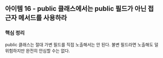 ## 아이템 16 - public 클래스에서는 public 필드가 아닌 접근자 메서드를 사용하라

### 핵심 정리
public 클래스는 절대 가변 필드를 직접 노출해서는 안 된다. 불변 필드라면 노출해도 덜 위험하지만 완전히 안심할 수는 없다. 